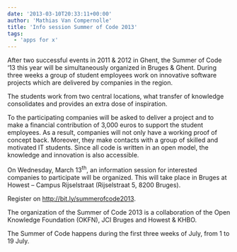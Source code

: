 ```yaml
---
date: '2013-03-10T20:33:11+00:00'
author: 'Mathias Van Compernolle'
title: 'Info session Summer of Code 2013'
tags:
  - 'apps for x'
---
```


After two successful events in 2011 &amp; 2012 in Ghent, the Summer of Code ‘13 this year will be simultaneously organized in Bruges &amp; Ghent. During three weeks a group of student employees work on innovative software projects which are delivered by companies in the region.

The students work from two central locations, what transfer of knowledge consolidates and provides an extra dose of inspiration.

To the participating companies will be asked to deliver a project and to make a financial contribution of 3,000 euros to support the student employees. As a result, companies will not only have a working proof of concept back. Moreover, they make contacts with a group of skilled and motivated IT students. Since all code is written in an open model, the knowledge and innovation is also accessible.

On Wednesday, March 13<sup>th</sup>, an information session for interested companies to participate will be organized. This will take place in Bruges at Howest – Campus Rijselstraat (Rijselstraat 5, 8200 Bruges).

Register on <http://bit.ly/summerofcode2013>.

The organization of the Summer of Code 2013 is a collaboration of the Open Knowledge Foundation (OKFN), JCI Bruges and Howest &amp; KHBO.

The Summer of Code happens during the first three weeks of July, from 1 to 19 July.

